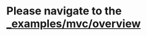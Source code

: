 # Please navigate to the [_examples/mvc/overview](https://github.com/IRuslan/iris/tree/master/_examples/mvc/overview)